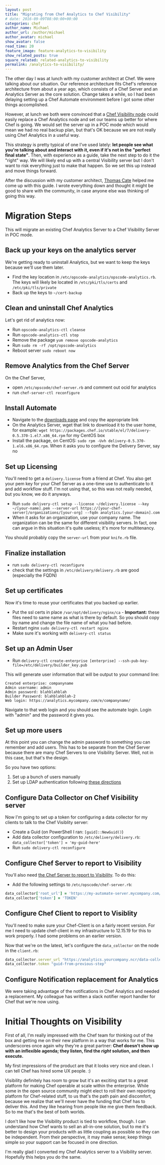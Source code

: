 ```yaml
---
layout: post
title: "Migrating from Chef Analytics to Chef Visibility"
# date: 2016-09-09T08:00:00+00:00
categories: chef
author_name: Michael
author_url: /author/michael
author_avatar: michael
show_avatar: false
read_time: 20
feature_image: feature-analytics-to-visibility
show_related_posts: true
square_related: related-analytics-to-visibility
permalink: /analytics-to-visibility/
---
```

The other day I was at lunch with my customer architect at Chef. We were talking about our situation. Our reference architecture fits Chef's reference architecture from about a year ago, which consists of a Chef Server and an Analytics Server as the core solution. Change takes a while, so I had been delaying setting up a Chef Automate environment before I got some other things accomplished. 

However, at lunch we both were convinced that a [Chef Visibility node](https://docs.chef.io/visibility.html) could easily replace a Chef Analytics node and set our teams up better for where Chef is going. We would set the server up in a POC mode which would mean we had no real backup plan, but that's OK because we are not really using Chef Analytics in a useful way.

This strategy is pretty typical of one I've used lately: **let people see what you're talking about and interact with it, even if it's not in the "perfect final state"**. Then, with experience as a guide, take the next step to do it the "right" way. We will likely end up with a central Visibility server but I don't want to risk everything just to make that happen. So we set this up instead and move things forward.

After the discussion with my customer architect, [Thomas Cate](https://www.linkedin.com/in/thomas-cate-9b63a28) helped me come up with this guide. I wrote everything down and thought it might be good to share with the community, in case anyone else was thinking of going this way.

# Migration Steps

This will migrate an existing Chef Analytics Server to a Chef Visibility Server in POC mode.

## Back up your keys on the analytics server

We're getting ready to uninstall Analytics, but we want to keep the keys because we'll use them later.

* Find the key location in `/etc/opscode-analytics/opscode-analytics.rb`. The keys will likely be located in `/etc/pki/tls/certs` and `/etc/pki/tls/private`
* Back up the keys to `~/cert-backup`

## Clean and uninstall Chef Analytics

Let's get rid of analytics now:

* Run `opscode-analytics-ctl cleanse`
* Run `opscode-analytics-ctl stop`
* Remove the package `yum remove opscode-analytics`
* Run `sudo rm -rf /opt/opscode-analytics`
* Reboot server `sudo reboot now`

## Remove Analytics from the Chef Server

On the Chef Server,
* open `/etc/opscode/chef-server.rb` and comment out ocid for analytics
* run `chef-server-ctl reconfigure`

## Install Automate

* Navigate to the [downloads page](https://downloads.chef.io/automate/) and copy the appropriate link
* On the Analytics Server, wget that link to download it to the user home, for example: `wget https://packages.chef.io/stable/el/7/delivery-0.5.370-1.el7.x86_64.rpm` for my CentOS box
* Install the package, on CentOS: `sudo rpm -Uvh delivery-0.5.370-1.el6.x86_64.rpm`. When it asks you to configure the Delivery Server, say no

## Set up Licensing

You'll need to get a `delivery.license` from a friend at Chef. You also get your pem key for your Chef Server as a one-time use to authenticate to it and add workflow stuff. I'm not using that, so this was not really needed, but you know, we do it anyways.

* Run `sudo delivery-ctl setup --license ~/delivery.license --key ~/[your-name].pem --server-url https://[your-chef-server]/organizations/[your-org] --fqdn analytics.[your-domain].com`
* When it asks for an organization, use your company name. The organization can be the same for different visibility servers. In fact, one can argue in this situation it's quite useless; it's more for multitenancy.

You should probably copy the `server-url` from your `knife.rb` file.

## Finalize installation

* run `sudo delivery-ctl reconfigure`
* check that the settings in `/etc/delivery/delivery.rb` are good (especially the FQDN)

## Set up certificates

Now it's time to reuse your certificates that you backed up earlier.

* Put the ssl certs in place `/var/opt/delivery/nginx/ca` - **Important:** these files need to same name as what is there by default. So you should copy by name and change the file name of what you had before.
* Restart nginx `sudo delivery-ctl restart nginx`
* Make sure it's working with `delivery-ctl status`

## Set up an Admin User

* Run `delivery-ctl create-enterprise [enterprise] --ssh-pub-key-file=/etc/delivery/builder_key.pub`

This will generate user information that will be output to your command line:

```
Created enterprise: companyname
Admin username: admin
Admin password: blahblahblah
Builder Password: blahblahblah-2
Web login: https://analytics.mycompany.com/e/companyname/
```

Navigate to that web login and you should see the automate login. Login with "admin" and the password it gives you.

## Set up more users

At this point you can change the admin password to something you can remember and add users. This has to be separate from the Chef Server because there are many Chef Servers to one Visibility Server. Well, not in this case, but that's the design.

So you have two options:

1. Set up a bunch of users manually
2. Set up LDAP authentication following [these directions](https://docs.chef.io/integrate_delivery_ldap.html)

## Configure Data Collector on Chef Visibility server

Now I'm going to set up a token for configuring a data collector for my clients to talk to the Chef Visiblity server:

* Create a Guid (on PowerShell I ran: `[guid]::NewGuid()`)
* Add data collector configuration to `/etc/delivery/delivery.rb`: 
  `data_collector['token'] = 'my-guid-here'`
* Run `sudo delivery-ctl reconfigure`

## Configure Chef Server to report to Visibility

You'll also need [the Chef Server to report to Visibility](https://docs.chef.io/setup_visibility_chef_automate.html#configure-chef-server-to-send-server-object-data). To do this:

* Add the following settings to `/etc/opscode/chef-server.rb`:

```ruby
data_collector['root_url'] = 'https://my-automate-server.mycompany.com/data-collector/v0/'
data_collector['token'] = 'TOKEN'
```

## Configure Chef Client to report to Visiblity

You'll need to make sure your Chef-Client is on a fairly recent version. For me I need to update chef-client in my infrastructure to 12.15.19 for this to work properly. I had some problems on an earlier version.

Now that we're on the latest, let's configure the `data_collector` on the node in the `client.rb`:

```ruby
data_collector.server_url "https://analytics.yourcompany.ncr/data-collector/v0/"
data_collector.token "guid-from-previous-step"
```

## Configure Notification replacement for Analytics

We were taking advantage of the notifications in Chef Analytics and needed a replacement. My colleague has written a slack notifier report handler for Chef that we're now using.

# Initial Thoughts on Visibility

First of all, I'm really impressed with the Chef team for thinking out of the box and getting me on their new platform in a way that works for me. This underscores once again why they're a great partner: **Chef doesn't show up with an inflexible agenda; they listen, find the *right* solution, and then execute.**

My first impressions of the product are that it looks very nice and clean. I can tell Chef has hired some UX people. :) 

Visibility definitely has room to grow but it's an exciting start to a great platform for making Chef operable at scale within the enterprise. While some in the open source community might elect to roll their own reporting platform for Chef-related stuff, to us that's the path pain and discomfort, because we realize that we'll never have the funding that Chef has to deliver this. And they like hearing from people like me give them feedback. So to me that's the best of both worlds.

I don't like how the Visibility product is tied to workflow, though. I can understand how Chef wants to sell an all-in-one solution, but to me it's better to design your products with as little coupling as possible so they can be independent. From their perspective, it may make sense; keep things simple so your support can be focused in one direction.

I'm really glad I converted my Chef Analytics server to a Visibility server. Hopefully this helps you do the same.